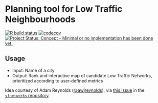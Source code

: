 <!-- README.md is generated from README.Rmd. Please edit that file -->

Planning tool for Low Traffic Neighbourhoods
============================================

<!-- badges: start -->

[![R build
status](https://github.com/ATFutures-labs/LTN/workflows/R-CMD-check/badge.svg)](https://github.com/ATFutures-labs/LTN/actions)
[![codecov](https://codecov.io/gh/ATFutures-labs/LTN/branch/master/graph/badge.svg)](https://codecov.io/gh/ATFutures-labs/LTN)
[![Project Status: Concept - Minimal or no implementation has been done
yet.](http://www.repostatus.org/badges/0.1.0/concept.svg)](http://www.repostatus.org/#concept)
<!-- badges: end -->

Usage
-----

-   Input: Name of a city
-   Output: Rank and interactive map of candidate Low Traffic Networks,
    prioritized according to user-defined metrics

Idea courtesy of Adam Reynolds
([@awjreynolds](https://github.com/awjreynolds)), via [this
issue](https://github.com/luukvdmeer/sfnetworks/issues/13) in the
[`sfnetworks` repository](https://github.com/luukvdmeer/sfnetworks).
